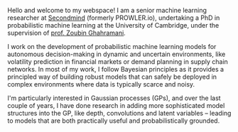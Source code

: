 Hello and welcome to my webspace! I am a senior machine learning researcher at <a href=https://www.secondmind.ai/> Secondmind</a> (formerly PROWLER.io), undertaking a PhD in probabilistic machine learning at the University of Cambridge, under the supervision of <a href=http://mlg.eng.cam.ac.uk/zoubin>prof. Zoubin Ghahramani</a>.

I work on the development of probabilistic machine learning models for autonomous decision-making in dynamic and uncertain environments, like volatility prediction in financial markets or demand planning in supply chain networks. In most of my work, I follow Bayesian principles as it provides a principled way of building robust models that can safely be deployed in complex environments where data is typically scarce and noisy.

I'm particularly interested in Gaussian processes (GPs), and over the last couple of years, I have done research in adding more sophisticated model structures into the GP, like depth, convolutions and latent variables &ndash; leading to models that are both practically useful and probabilistically grounded.